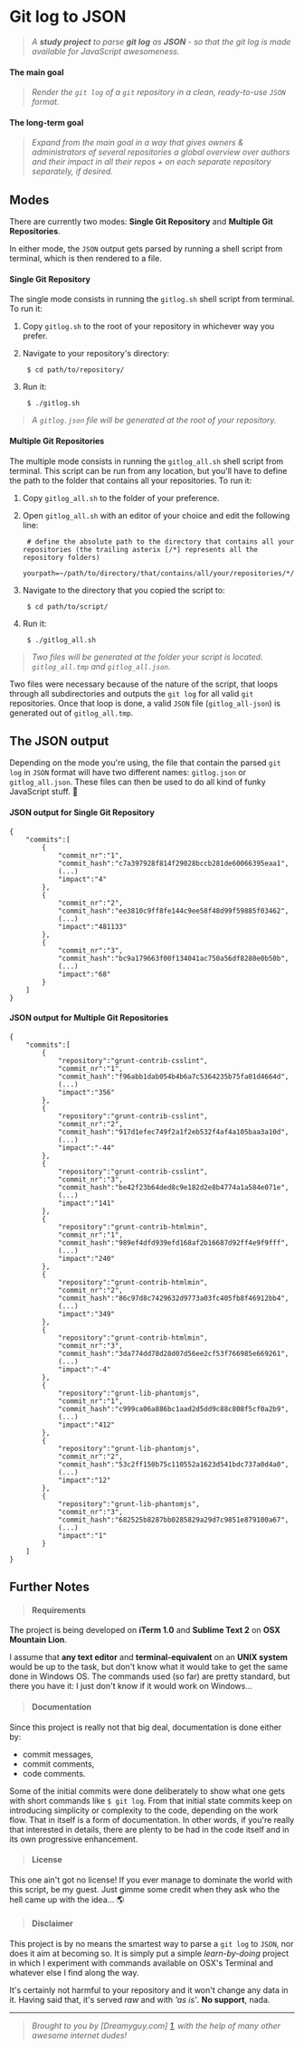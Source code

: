 # Git log to JSON

> _A **study project** to parse **git log** as **JSON** - so that the git log is made available for JavaScript awesomeness._

#### The main goal

> _Render the `git log` of a `git` repository in a clean, ready-to-use `JSON` format._

#### The long-term goal

> _Expand from the main goal in a way that gives owners & administrators of several repositories a global overview over authors and their impact in all their repos + on each separate repository separately, if desired._

## Modes

There are currently two modes: **Single Git Repository** and **Multiple Git Repositories**.

In either mode, the `JSON` output gets parsed by running a shell script from terminal, which is then rendered to a file.

#### Single Git Repository

The single mode consists in running the `gitlog.sh` shell script from terminal. To run it:

1. Copy `gitlog.sh` to the root of your repository in whichever way you prefer.

2. Navigate to your repository's directory:

        $ cd path/to/repository/

3. Run it:

        $ ./gitlog.sh

> _A `gitlog.json` file will be generated at the root of your repository._

#### Multiple Git Repositories

The multiple mode consists in running the `gitlog_all.sh` shell script from terminal. This script can be run from any location, but you'll have to define the path to the folder that contains all your repositories. To run it:

1. Copy `gitlog_all.sh` to the folder of your preference.

2. Open `gitlog_all.sh` with an editor of your choice and edit the following line:

        # define the absolute path to the directory that contains all your repositories (the trailing asterix [/*] represents all the repository folders)
        yourpath=~/path/to/directory/that/contains/all/your/repositories/*/

2. Navigate to the directory that you copied the script to:

        $ cd path/to/script/

3. Run it:

        $ ./gitlog_all.sh

> _Two files will be generated at the folder your script is located. `gitlog_all.tmp` and `gitlog_all.json`._

Two files were necessary because of the nature of the script, that loops through all subdirectories and outputs the `git log` for all valid `git` repositories. Once that loop is done, a valid `JSON` file (`gitlog_all-json`) is generated out of `gitlog_all.tmp`.

## The JSON output

Depending on the mode you're using, the file that contain the parsed `git log` in `JSON` format will have two different names: `gitlog.json` or `gitlog_all.json`. These files can then be used to do all kind of funky JavaScript stuff. :beer:

#### JSON output for Single Git Repository

    {
        "commits":[
            {
                "commit_nr":"1",
                "commit_hash":"c7a397928f814f29028bccb281de60066395eaa1",
                (...)
                "impact":"4"
            },
            {
                "commit_nr":"2",
                "commit_hash":"ee3810c9ff8fe144c9ee58f48d99f59885f03462",
                (...)
                "impact":"481133"
            },
            {
                "commit_nr":"3",
                "commit_hash":"bc9a179663f00f134041ac750a56df8280e0b50b",
                (...)
                "impact":"68"
            }
        ]
    }


#### JSON output for Multiple Git Repositories

    {
        "commits":[
            {
                "repository":"grunt-contrib-csslint",
                "commit_nr":"1",
                "commit_hash":"f96abb1dab054b4b6a7c5364235b75fa01d4664d",
                (...)
                "impact":"356"
            },
            {
                "repository":"grunt-contrib-csslint",
                "commit_nr":"2",
                "commit_hash":"917d1efec749f2a1f2eb532f4af4a105baa3a10d",
                (...)
                "impact":"-44"
            },
            {
                "repository":"grunt-contrib-csslint",
                "commit_nr":"3",
                "commit_hash":"be42f23b64ded8c9e182d2e8b4774a1a584e071e",
                (...)
                "impact":"141"
            },
            {
                "repository":"grunt-contrib-htmlmin",
                "commit_nr":"1",
                "commit_hash":"989ef4dfd939efd168af2b16687d92ff4e9f9fff",
                (...)
                "impact":"240"
            },
            {
                "repository":"grunt-contrib-htmlmin",
                "commit_nr":"2",
                "commit_hash":"86c97d8c7429632d9773a03fc405fb8f46912bb4",
                (...)
                "impact":"349"
            },
            {
                "repository":"grunt-contrib-htmlmin",
                "commit_nr":"3",
                "commit_hash":"3da774dd78d28d07d56ee2cf53f766985e669261",
                (...)
                "impact":"-4"
            },
            {
                "repository":"grunt-lib-phantomjs",
                "commit_nr":"1",
                "commit_hash":"c999ca06a886bc1aad2d5dd9c88c808f5cf0a2b9",
                (...)
                "impact":"412"
            },
            {
                "repository":"grunt-lib-phantomjs",
                "commit_nr":"2",
                "commit_hash":"53c2ff150b75c110552a1623d541bdc737a0d4a0",
                (...)
                "impact":"12"
            },
            {
                "repository":"grunt-lib-phantomjs",
                "commit_nr":"3",
                "commit_hash":"682525b8287bb0285829a29d7c9851e879100a67",
                (...)
                "impact":"1"
            }
        ]
    }


## Further Notes

> #### Requirements

The project is being developed on **iTerm 1.0** and **Sublime Text 2** on **OSX Mountain Lion**.

I assume that **any text editor** and **terminal-equivalent** on an **UNIX system** would be up to the task, but don't know what it would take to get the same done in Windows OS. The commands used (so far) are pretty standard, but there you have it: I just don't know if it would work on Windows...

> #### Documentation

Since this project is really not that big deal, documentation is done either by:

* commit messages,
* commit comments,
* code comments.

Some of the initial commits were done deliberately to show what one gets with short commands like `$ git log`. From that initial state commits keep on introducing simplicity or complexity to the code, depending on the work flow. That in itself is a form of documentation. In other words, if you're really that interested in details, there are plenty to be had in the code itself and in its own progressive enhancement.

> #### License

This one ain't got no license! If you ever manage to dominate the world with this script, be my guest. Just gimme some credit when they ask who the hell came up with the idea... :earth_americas:

> #### Disclaimer

This project is by no means the smartest way to parse a `git log` to `JSON`, nor does it aim at becoming so. It is simply put a simple _learn-by-doing_ project in which I experiment with commands available on OSX's Terminal and whatever else I find along the way.

It's certainly not harmful to your repository and it won't change any data in it. Having said that, it's served _raw_ and with _'as is'_. **No support**, nada.

-------------

> _Brought to you by [Dreamyguy.com] [1], with the help of many other awesome internet dudes!_

  [1]: http://dreamyguy.com/        "Dreamyguy"
